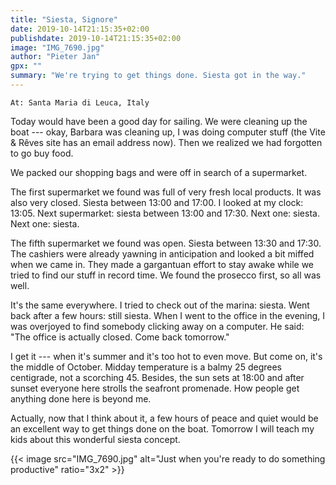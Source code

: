 ```yaml
---
title: "Siesta, Signore"
date: 2019-10-14T21:15:35+02:00
publishdate: 2019-10-14T21:15:35+02:00
image: "IMG_7690.jpg"
author: "Pieter Jan"
gpx: ""
summary: "We're trying to get things done. Siesta got in the way."
---
```


`At: Santa Maria di Leuca, Italy`

Today would have been a good day for sailing. We were cleaning up the boat --- okay, Barbara was cleaning up, I was doing computer stuff (the Vite & Rêves site has an <span class="email">email address</span> now). Then we realized we had forgotten to go buy food.

We packed our shopping bags and were off in search of a supermarket.

The first supermarket we found was full of very fresh local products. It was also very closed. Siesta between 13:00 and 17:00. I looked at my clock: 13:05. Next supermarket: siesta between 13:00 and 17:30. Next one: siesta. Next one: siesta.

The fifth supermarket we found was open. Siesta between 13:30 and 17:30. The cashiers were already yawning in anticipation and looked a bit miffed when we came in. They made a gargantuan effort to stay awake while we tried to find our stuff in record time. We found the prosecco first, so all was well.

It's the same everywhere. I tried to check out of the marina: siesta. Went back after a few hours: still siesta. When I went to the office in the evening, I was overjoyed to find somebody clicking away on a computer. He said: "The office is actually closed. Come back tomorrow."

I get it --- when it's summer and it's too hot to even move. But come on, it's the middle of October. Midday temperature is a balmy 25 degrees centigrade, not a scorching 45. Besides, the sun sets at 18:00 and after sunset everyone here strolls the seafront promenade. How people get anything done here is beyond me.

Actually, now that I think about it, a few hours of peace and quiet would be an excellent way to get things done on the boat. Tomorrow I will teach my kids about this wonderful siesta concept.

{{< image src="IMG_7690.jpg" alt="Just when you're ready to do something productive" ratio="3x2" >}}
